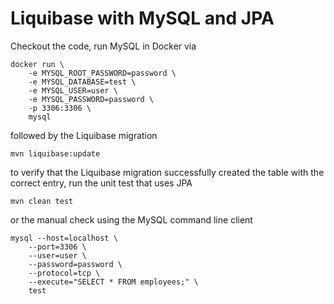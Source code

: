 Liquibase with MySQL and JPA
=

Checkout the code, run MySQL in Docker via

```
docker run \
    -e MYSQL_ROOT_PASSWORD=password \
    -e MYSQL_DATABASE=test \
    -e MYSQL_USER=user \
    -e MYSQL_PASSWORD=password \
    -p 3306:3306 \
    mysql
```

followed by the Liquibase migration

```
mvn liquibase:update
```

to verify that the Liquibase migration successfully created the table with the correct entry, run the unit test that
uses JPA

```
mvn clean test
```

or the manual check using the MySQL command line client

```
mysql --host=localhost \
    --port=3306 \
    --user=user \
    --password=password \
    --protocol=tcp \
    --execute="SELECT * FROM employees;" \
    test
```

